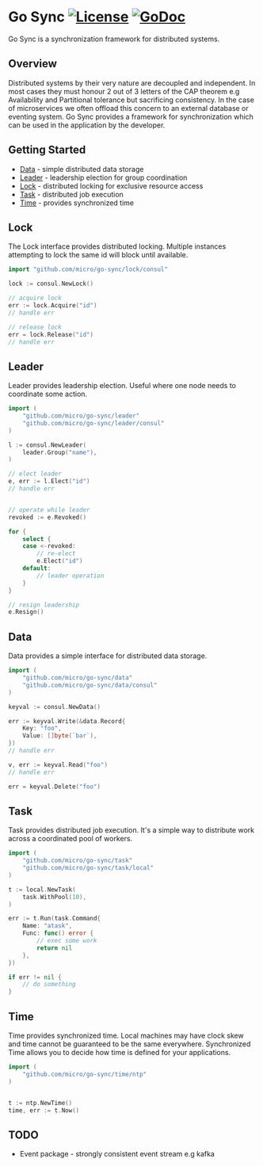 # Go Sync [![License](https://img.shields.io/:license-apache-blue.svg)](https://opensource.org/licenses/Apache-2.0) [![GoDoc](https://godoc.org/github.com/micro/go-sync?status.svg)](https://godoc.org/github.com/micro/go-sync)

Go Sync is a synchronization framework for distributed systems.

## Overview

Distributed systems by their very nature are decoupled and independent. In most cases they must honour 2 out of 3 letters of the CAP theorem 
e.g Availability and Partitional tolerance but sacrificing consistency. In the case of microservices we often offload this concern to 
an external database or eventing system. Go Sync provides a framework for synchronization which can be used in the application by the developer.

## Getting Started

- [Data](#data) - simple distributed data storage
- [Leader](#leader) - leadership election for group coordination
- [Lock](#lock) - distributed locking for exclusive resource access
- [Task](#task) - distributed job execution
- [Time](#time) - provides synchronized time

## Lock

The Lock interface provides distributed locking. Multiple instances attempting to lock the same id will block until available.

```go
import "github.com/micro/go-sync/lock/consul"

lock := consul.NewLock()

// acquire lock
err := lock.Acquire("id")
// handle err

// release lock
err = lock.Release("id")
// handle err
```

## Leader

Leader provides leadership election. Useful where one node needs to coordinate some action.

```go
import (
	"github.com/micro/go-sync/leader"
	"github.com/micro/go-sync/leader/consul"
)

l := consul.NewLeader(
	leader.Group("name"),
)

// elect leader
e, err := l.Elect("id")
// handle err


// operate while leader
revoked := e.Revoked()

for {
	select {
	case <-revoked:
		// re-elect
		e.Elect("id")
	default:
		// leader operation
	}
}

// resign leadership
e.Resign() 
```

## Data

Data provides a simple interface for distributed data storage.

```go
import (
	"github.com/micro/go-sync/data"
	"github.com/micro/go-sync/data/consul"
)

keyval := consul.NewData()

err := keyval.Write(&data.Record{
	Key: "foo",
	Value: []byte(`bar`),
})
// handle err

v, err := keyval.Read("foo")
// handle err

err = keyval.Delete("foo")
```

## Task

Task provides distributed job execution. It's a simple way to distribute work across a coordinated pool of workers.

```go
import (
	"github.com/micro/go-sync/task"
	"github.com/micro/go-sync/task/local"
)

t := local.NewTask(
	task.WithPool(10),
)

err := t.Run(task.Command{
	Name: "atask",
	Func: func() error {
		// exec some work
		return nil
	},
})

if err != nil {
	// do something
}
```

## Time

Time provides synchronized time. Local machines may have clock skew and time cannot be guaranteed to be the same everywhere. 
Synchronized Time allows you to decide how time is defined for your applications.

```go
import (
	"github.com/micro/go-sync/time/ntp"
)


t := ntp.NewTime()
time, err := t.Now()
```

## TODO

- Event package - strongly consistent event stream e.g kafka
